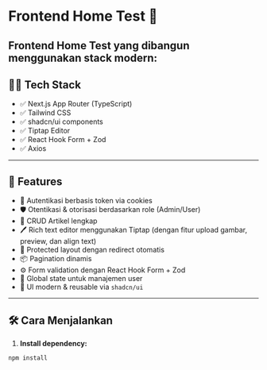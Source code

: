 # Frontend Home Test 🚀

**Frontend Home Test** yang dibangun menggunakan stack modern:
---

## 🧑‍💻 Tech Stack

- ✅ Next.js App Router (TypeScript)
- ✅ Tailwind CSS
- ✅ shadcn/ui components
- ✅ Tiptap Editor
- ✅ React Hook Form + Zod
- ✅ Axios

---

## 🧩 Features

- 🔐 Autentikasi berbasis token via cookies
- 🛡️ Otentikasi & otorisasi berdasarkan role (Admin/User)
- 📄 CRUD Artikel lengkap
- 🖊️ Rich text editor menggunakan Tiptap (dengan fitur upload gambar, preview, dan align text)
- 🧭 Protected layout dengan redirect otomatis
- 📦 Pagination dinamis
- ⚙️ Form validation dengan React Hook Form + Zod
- 🧠 Global state untuk manajemen user
- 🎨 UI modern & reusable via `shadcn/ui`

---

## 🛠️ Cara Menjalankan

1. **Install dependency:**

```bash
npm install
